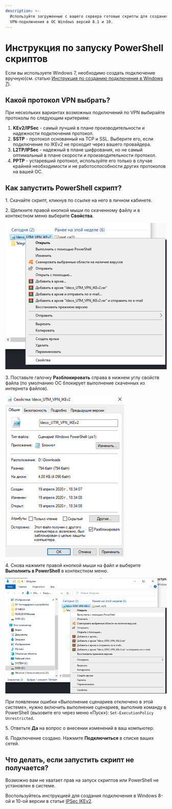 ```yaml
---
description: >-
  Используйте загруженные с вашего сервера готовые скрипты для создания
  VPN-подключения в ОС Windows версий 8.1 и 10.
---
```


# Инструкция по запуску PowerShell скриптов

Если вы используете Windows 7, необходимо создать подключение вручную(cм. статью [Инструкция по созданию подключения в Windows 7](new-connection-windows-7.md)).

## Какой протокол VPN выбрать?

При нескольких вариантах возможных подключений по VPN выбирайте протоколы по следующим критериям:

1. **KEv2/IPSec** - самый лучший в плане производительности и надежности подключения протокол.&#x20;
2. **SSTP** - протокол основанный на TCP и SSL. Выберите его, если подключение по IKEv2 не проходит через вашего провайдера.&#x20;
3. **L2TP/IPSec** - надежный в плане шифрования, но не самый оптимальный в плане скорости и производительности протокол.&#x20;
4. **PPTP** - устаревший протокол, используйте его только в случае крайней необходимости и не работоспособности других протоколов на вашей ОС.

## Как запустить PowerShell скрипт?

1\. Скачайте скрипт, кликнув по ссылке на него в личном кабинете.

2\. Щелкните правой кнопкой мыши по скаченному файлу и в контекстном меню выберите **Свойства**.

![](../../../../.gitbook/assets/17072164.png)

3\. Поставьте галочку **Разблокировать** справа в нижнем углу свойств файла (по умолчанию ОС блокирует выполнение скаченных из интернета файлов).

![](../../../../.gitbook/assets/17072165.png)

4\. Снова нажмите правой кнопкой мыши на файл и выберите **Выполнить в PowerShell** в контекстном меню.

![](../../../../.gitbook/assets/17072166.png)

При появлении ошибки «Выполнение сценариев отключено в этой системе», нужно включить выполнение сценариев, выполнив команду в PowerShell (вызовите его через меню «Пуск»): `Set-ExecutionPolicy Unrestricted`.

5\. Ответьте **Да** на вопрос о внесении изменений в ваш компьютер.

6\. Подключение создано. Нажмите **Подключиться** в списке ваших сетей.

## Что делать, если запустить скрипт не получается?

Возможно вам не хватает прав на запуск скриптов или PowerShell не установлен в системе.

Воспользуйтесь инструкцией для создания подключения в Windows 8-ой и 10-ой версии в статье [IPSec IKEv2](ipsec-ikev2.md).
